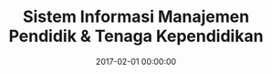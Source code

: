 ---
layout: inner
position: left
title: 'Sistem Informasi Manajemen Pendidik & Tenaga Kependidikan'
lead_text: 'Programmed the backend and the frontend functionality of the information system.'
tags: ['MySQL', 'PHP', 'Yii 2', 'HTML', 'CSS', 'Javascript', 'jQuery']
featured_image: '/img/posts/simptk-min.png'
date: 2017-02-01 00:00:00
categories: ['Web Development']
project_link: ''
button_icon: ''
button_text: ''
order: 9
visible: 1
company: 'Aditya Arta Abadi, PT'
---